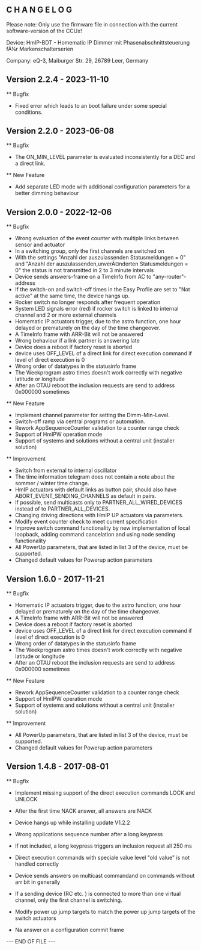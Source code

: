C H A N G E L O G
-----------------

Please note: Only use the firmware file in connection with the current software-version of the CCUx!

Device:      HmIP-BDT - Homematic  IP 
Dimmer mit Phasenabschnittsteuerung fÃ¼r Markenschalterserien

Company:     eQ-3, Maiburger Str. 29, 26789 Leer, Germany



Version 2.2.4 - 2023-11-10
--------------------------------------------------------------

** Bugfix
   * Fixed error which leads to an boot failure under some special conditions. 



Version 2.2.0 - 2023-06-08
--------------------------------------------------------------

** Bugfix
   * The ON_MIN_LEVEL parameter is evaluated inconsistently for a DEC and a direct link.

** New Feature
   * Add separate LED mode with additional configuration parameters for a better dimming behaviour



Version 2.0.0 - 2022-12-06
--------------------------------------------------------------

** Bugfix
   * Wrong evaluation of the event counter with multiple links between sensor and actuator
   * In a switching group, only the first channels are switched on
   * With the settings "Anzahl der auszulassenden Statusmeldungen = 0" and "Anzahl der auszulassenden,unverÃ¤nderten Statusmeldungen = 0" the status is not transmitted in 2 to 3 minute intervals
   * Device sends answers-frame on a TimeInfo from AC to "any-router"-address 
   * If the switch-on and switch-off times in the Easy Profile are set to "Not active" at the same time, the device hangs up.
   * Rocker switch no longer responds after frequent operation
   * System LED signals error (red) if rocker switch is linked to internal channel and 2 or more external channels
   * Homematic IP actuators trigger, due to the astro function, one hour delayed or prematurely on the day of the time changeover.
   * A TimeInfo frame with ARR-Bit will not be answered
   * Wrong behaviour if a link partner is answering late
   * Device does a reboot if factory reset is aborted
   * device uses OFF_LEVEL of a direct link for        direct execution command if level of direct execution is 0 
   * Wrong order of datatypes in the statusinfo frame
   * The Weekprogram astro times doesn't work correctly with negative latitude or longitude
   * After an OTAU reboot the inclusion requests are send to address 0x000000 sometimes

** New Feature
   * Implement channel parameter for setting the Dimm-Min-Level.
   * Switch-off ramp via central programs or automation.
   * Rework AppSequenceCounter validation to a counter range check
   * Support of HmIPW operation mode
   * Support of systems and solutions without a central unit (installer solution)

** Improvement
   * Switch from external to internal oscillator
   * The time information telegram does not contain a note about the sommer / winter time change.
   * HmIP actuators with default links as button pair, should also have ABORT_EVENT_SENDING_CHANNELS as default in pairs.
   * If possible, send multicasts only to PARTNER_ALL_WIRED_DEVICES instead of to PARTNER_ALL_DEVICES.
   * Changing driving directions with HmIP UP actuators via parameters.
   * Modify event counter check to meet current specification
   * Improve switch command functionality by new implementation of local loopback, adding command cancelation and using node sending functionality
   * All PowerUp parameters, that are listed in list 3 of the device, must be supported.
   * Changed default values for Powerup action parameters



Version 1.6.0 - 2017-11-21
--------------------------------------------------------------

** Bugfix
   * Homematic IP actuators trigger, due to the astro function, one hour delayed or prematurely on the day of the time changeover.
   * A TimeInfo frame with ARR-Bit will not be answered
   * Device does a reboot if factory reset is aborted
   * device uses OFF_LEVEL of a direct link for        direct execution command if level of direct execution is 0 
   * Wrong order of datatypes in the statusinfo frame
   * The Weekprogram astro times doesn't work correctly with negative latitude or longitude
   * After an OTAU reboot the inclusion requests are send to address 0x000000 sometimes

** New Feature
   * Rework AppSequenceCounter validation to a counter range check
   * Support of HmIPW operation mode
   * Support of systems and solutions without a central unit (installer solution)

** Improvement
   * All PowerUp parameters, that are listed in list 3 of the device, must be supported.
   * Changed default values for Powerup action parameters



Version 1.4.8 - 2017-08-01
--------------------------------------------------------------

** Bugfix
   * Implement missing support of the direct execution commands LOCK and UNLOCK
     
   * After the first time NACK answer, all answers are NACK
   * Device hangs up while installing update V1.2.2
   * Wrong applications sequence number after a long keypress
   * If not included, a long keypress triggers an inclusion request all 250 ms
   * Direct execution commands with speciale value level "old value" is not handled correctly
   * Device sends answers on multicast commandand on commands without arr bit in generally
     
   * If a sending device (RC etc. ) is connected to more than one virtual channel, only the first channel is switching.
     
   * Modify power up jump targets to match the power up jump targets of the switch actuators
   * Na answer on a configuration commit frame



--- END OF FILE ---
